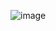 ![image](https://user-images.githubusercontent.com/33195517/185077924-3d101517-bdcf-48f3-bb7c-ca2dcc0d8213.png)
